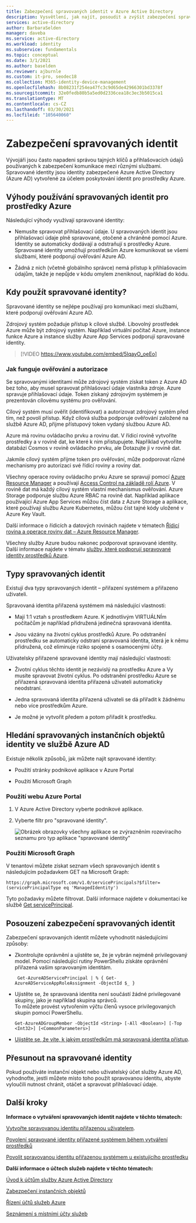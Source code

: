 ```yaml
---
title: Zabezpečení spravovaných identit v Azure Active Directory
description: Vysvětlení, jak najít, posoudit a zvýšit zabezpečení spravovaných identit.
services: active-directory
author: BarbaraSelden
manager: daveba
ms.service: active-directory
ms.workload: identity
ms.subservice: fundamentals
ms.topic: conceptual
ms.date: 3/1/2021
ms.author: baselden
ms.reviewer: ajburnle
ms.custom: it-pro, seodec18
ms.collection: M365-identity-device-management
ms.openlocfilehash: 8b08231f254ea47fc3c9d65de42966301bd3378f
ms.sourcegitcommit: 32e0fedb80b5a5ed0d2336cea18c3ec3b5015ca1
ms.translationtype: MT
ms.contentlocale: cs-CZ
ms.lasthandoff: 03/30/2021
ms.locfileid: "105640060"
---
```

# <a name="securing-managed-identities"></a>Zabezpečení spravovaných identit

Vývojáři jsou často napadeni správou tajných klíčů a přihlašovacích údajů používaných k zabezpečení komunikace mezi různými službami. Spravované identity jsou identity zabezpečené Azure Active Directory (Azure AD) vytvořené za účelem poskytování identit pro prostředky Azure.

## <a name="benefits-of-using-managed-identities-for-azure-resources"></a>Výhody používání spravovaných identit pro prostředky Azure

Následující výhody využívají spravované identity:

* Nemusíte spravovat přihlašovací údaje. U spravovaných identit jsou přihlašovací údaje plně spravované, otočené a chráněné pomocí Azure. Identity se automaticky dodávají a odstraňují s prostředky Azure. Spravované identity umožňují prostředkům Azure komunikovat se všemi službami, které podporují ověřování Azure AD.

* Žádná z nich (včetně globálního správce) nemá přístup k přihlašovacím údajům, takže je nepůjde v kódu omylem zneniknout, například do kódu.

## <a name="when-to-use-managed-identities"></a>Kdy použít spravované identity?

Spravované identity se nejlépe používají pro komunikaci mezi službami, které podporují ověřování Azure AD. 

Zdrojový systém požaduje přístup k cílové službě. Libovolný prostředek Azure může být zdrojový systém. Například virtuální počítač Azure, instance funkce Azure a instance služby Azure App Services podporují spravované identity.

   > [!VIDEO https://www.youtube.com/embed/5lqayO_oeEo]

### <a name="how-authentication-and-authorization-work"></a>Jak funguje ověřování a autorizace

Se spravovanými identitami může zdrojový systém získat token z Azure AD bez toho, aby musel spravovat přihlašovací údaje vlastníka zdroje. Azure spravuje přihlašovací údaje. Token získaný zdrojovým systémem je prezentován cílovému systému pro ověřování. 

Cílový systém musí ověřit (identifikovat) a autorizovat zdrojový systém před tím, než povolí přístup. Když cílová služba podporuje ověřování založené na službě Azure AD, přijme přístupový token vydaný službou Azure AD. 

Azure má rovinu ovládacího prvku a rovinu dat. V řídicí rovině vytvoříte prostředky a v rovině dat, ke které k nim přistupujete. Například vytvoříte databázi Cosmos v rovině ovládacího prvku, ale Dotazujte ji v rovině dat.

Jakmile cílový systém přijme token pro ověřování, může podporovat různé mechanismy pro autorizaci své řídicí roviny a roviny dat.

Všechny operace roviny ovládacího prvku Azure se spravují pomocí [Azure Resource Manager](../../azure-resource-manager/management/overview.md) a používají [Access Control na základě rolí Azure](../../role-based-access-control/overview.md). V rovině dat má každý cílový systém vlastní mechanismus ověřování. Azure Storage podporuje službu Azure RBAC na rovině dat. Například aplikace používající Azure App Services můžou číst data z Azure Storage a aplikace, které používají službu Azure Kubernetes, můžou číst tajné kódy uložené v Azure Key Vault.

Další informace o řídicích a datových rovinách najdete v tématech [Řídicí rovina a operace roviny dat – Azure Resource Manager](../../azure-resource-manager/management/control-plane-and-data-plane.md).

Všechny služby Azure budou nakonec podporovat spravované identity. Další informace najdete v tématu [služby, které podporují spravované identity prostředků Azure](../managed-identities-azure-resources/services-support-managed-identities.md).

##  

## <a name="types-of-managed-identities"></a>Typy spravovaných identit

Existují dva typy spravovaných identit – přiřazení systémem a přiřazeno uživateli.

Spravovaná identita přiřazená systémem má následující vlastnosti:

* Mají 1:1 vztah s prostředkem Azure. K jednotlivým VIRTUÁLNÍm počítačům je například přidružená jedinečná spravovaná identita.

* Jsou vázány na životní cyklus prostředků Azure. Po odstranění prostředku se automaticky odstraní spravovaná identita, která je k němu přidružená, což eliminuje riziko spojené s osamocenými účty. 

Uživatelsky přiřazené spravované identity mají následující vlastnosti:

* Životní cyklus těchto identit je nezávislý na prostředku Azure a Vy musíte spravovat životní cyklus. Po odstranění prostředku Azure se přiřazená spravovaná identita přiřazená uživateli automaticky neodstraní.

* Jedna spravovaná identita přiřazená uživateli se dá přiřadit k žádnému nebo více prostředkům Azure.

* Je možné je vytvořit předem a potom přiřadit k prostředku.

## <a name="find-managed-identity-service-principals-in-azure-ad"></a>Hledání spravovaných instančních objektů identity ve službě Azure AD

Existuje několik způsobů, jak můžete najít spravované identity:

* Použití stránky podnikové aplikace v Azure Portal

* Použití Microsoft Graph

### <a name="using-the-azure-portal"></a>Použití webu Azure Portal

1. V Azure Active Directory vyberte podnikové aplikace.

2. Vyberte filtr pro "spravované identity". 

   ![Obrázek obrazovky všechny aplikace se zvýrazněním rozevíracího seznamu pro typ aplikace "spravované identity"](./media/securing-service-accounts/service-accounts-managed-identities.png)

 

### <a name="using-microsoft-graph"></a>Použití Microsoft Graph

V tenantovi můžete získat seznam všech spravovaných identit s následujícím požadavkem GET na Microsoft Graph:

`https://graph.microsoft.com/v1.0/servicePrincipals?$filter=(servicePrincipalType eq 'ManagedIdentity') `

Tyto požadavky můžete filtrovat. Další informace najdete v dokumentaci ke službě [Get servicePrincipal](/graph/api/serviceprincipal-get).

## <a name="assess-the-security-of-managed-identities"></a>Posouzení zabezpečení spravovaných identit 

Zabezpečení spravovaných identit můžete vyhodnotit následujícími způsoby:

* Zkontrolujte oprávnění a ujistěte se, že je vybrán nejméně privilegovaný model. Pomocí následující rutiny PowerShellu získáte oprávnění přiřazená vašim spravovaným identitám.

   ` Get-AzureADServicePrincipal | % { Get-AzureADServiceAppRoleAssignment -ObjectId $_ }`

 
* Ujistěte se, že spravovaná identita není součástí žádné privilegované skupiny, jako je například skupina správců.  
To můžete provést vytvořením výčtu členů vysoce privilegovaných skupin pomocí PowerShellu.

   `Get-AzureADGroupMember -ObjectId <String> [-All <Boolean>] [-Top <Int32>] [<CommonParameters>]`

* [Ujistěte se, že víte, k jakým prostředkům má spravovaná identita přístup](../../role-based-access-control/role-assignments-list-powershell.md).

## <a name="move-to-managed-identities"></a>Přesunout na spravované identity

Pokud používáte instanční objekt nebo uživatelský účet služby Azure AD, vyhodnoťte, jestli můžete místo toho použít spravovanou identitu, abyste vyloučili nutnost chránit, otáčet a spravovat přihlašovací údaje. 

## <a name="next-steps"></a>Další kroky

**Informace o vytváření spravovaných identit najdete v těchto tématech:** 

[Vytvořte spravovanou identitu přiřazenou uživatelem](../managed-identities-azure-resources/how-to-manage-ua-identity-portal.md). 

[Povolení spravované identity přiřazené systémem během vytváření prostředků](../managed-identities-azure-resources/qs-configure-portal-windows-vm.md)

[Povolit spravovanou identitu přiřazenou systémem u existujícího prostředku](../managed-identities-azure-resources/qs-configure-portal-windows-vm.md)

**Další informace o účtech služeb najdete v těchto tématech:**

[Úvod k účtům služby Azure Active Directory](service-accounts-introduction-azure.md)

[Zabezpečení instančních objektů](service-accounts-principal.md)

[Řízení účtů služeb Azure](service-accounts-governing-azure.md)

[Seznámení s místními účty služeb](service-accounts-on-premises.md)

 

 

